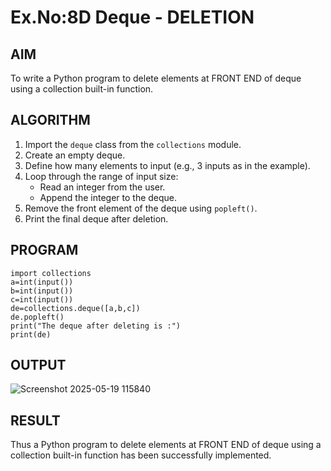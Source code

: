 # Ex.No:8D Deque - DELETION

## AIM  
To write a Python program to delete elements at FRONT END of deque using a collection built-in function.

## ALGORITHM  

1. Import the `deque` class from the `collections` module.  
2. Create an empty deque.  
3. Define how many elements to input (e.g., 3 inputs as in the example).  
4. Loop through the range of input size:  
   - Read an integer from the user.  
   - Append the integer to the deque.  
5. Remove the front element of the deque using `popleft()`.  
6. Print the final deque after deletion.  


## PROGRAM  
```
import collections
a=int(input())
b=int(input())
c=int(input())
de=collections.deque([a,b,c])
de.popleft()
print("The deque after deleting is :")
print(de)
```

## OUTPUT
![Screenshot 2025-05-19 115840](https://github.com/user-attachments/assets/74cd38dc-9381-4727-a06d-cfb0520ba2cd)

## RESULT
Thus a Python program to delete elements at FRONT END of deque using a collection built-in function has been successfully implemented.
